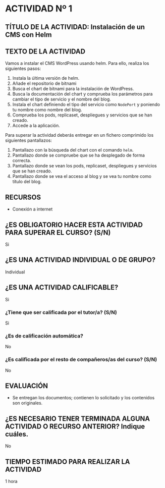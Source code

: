 # ACTIVIDAD Nº 1

## TÍTULO DE LA ACTIVIDAD:  Instalación de un CMS con Helm

## TEXTO DE LA ACTIVIDAD

Vamos a instalar el CMS WordPress usando helm. Para ello, realiza los siguientes pasos:

1. Instala la última versión de helm.
2. Añade el repositorio de bitnami
3. Busca el chart de bitnami para la instalación de WordPress. 
4. Busca la documentación del chart y comprueba los parámetros para cambiar el tipo de servicio y el nombre del blog.
5. Instala el chart definiendo el tipo del servicio como `NodePort` y poniendo tu nombre como nombre del blog.
6. Comprueba los pods, replicaset, despliegues y servicios que se han creado.
7. Accede a la aplicación.

Para superar la actividad deberás entregar en un fichero comprimido los siguientes pantallazos:

1. Pantallazo con la búsqueda del chart con el comando `helm`.
2. Pantallazo donde se compruebe que se ha desplegado de forma correcta.
3. Pantallazo donde se vean los pods, replicaset, despliegues y servicios que se han creado.
4. Pantallazo donde se vea el acceso al blog y se vea tu nombre como título del blog.


## RECURSOS

* Conexión a internet

## ¿ES OBLIGATORIO HACER ESTA ACTIVIDAD PARA SUPERAR EL CURSO? (S/N)

Si

## ¿ES UNA ACTIVIDAD INDIVIDUAL O DE GRUPO?

Individual

## ¿ES UNA ACTIVIDAD CALIFICABLE?

Si

### ¿Tiene que ser calificada por el tutor/a? (S/N) 

Si

### ¿Es de calificación automática?

No

### ¿Es calificada por el resto de compañeros/as del curso? (S/N)

No

## EVALUACIÓN

* Se entregan los documentos; contienen lo solicitado y los contenidos son originales.

## ¿ES NECESARIO TENER TERMINADA ALGUNA ACTIVIDAD O RECURSO ANTERIOR? Indique cuáles.

No

## TIEMPO ESTIMADO PARA REALIZAR LA ACTIVIDAD

1 hora
